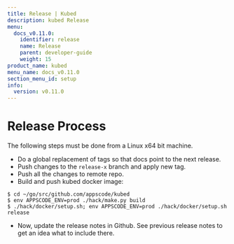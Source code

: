 ```yaml
---
title: Release | Kubed
description: kubed Release
menu:
  docs_v0.11.0:
    identifier: release
    name: Release
    parent: developer-guide
    weight: 15
product_name: kubed
menu_name: docs_v0.11.0
section_menu_id: setup
info:
  version: v0.11.0
---
```


# Release Process

The following steps must be done from a Linux x64 bit machine.

- Do a global replacement of tags so that docs point to the next release.
- Push changes to the `release-x` branch and apply new tag.
- Push all the changes to remote repo.
- Build and push kubed docker image:
```console
$ cd ~/go/src/github.com/appscode/kubed
$ env APPSCODE_ENV=prod ./hack/make.py build
$ ./hack/docker/setup.sh; env APPSCODE_ENV=prod ./hack/docker/setup.sh release
```

- Now, update the release notes in Github. See previous release notes to get an idea what to include there.

